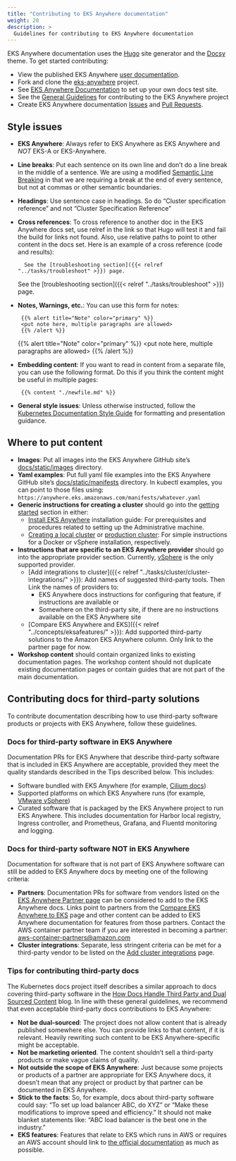 ```yaml
---
title: "Contributing to EKS Anywhere documentation"
weight: 20
description: >
  Guidelines for contributing to EKS Anywhere documentation
---
```

EKS Anywhere documentation uses the [Hugo](https://gohugo.io/categories/fundamentals) site generator and the [Docsy](https://www.docsy.dev/docs/) theme. To get started contributing:

* View the published EKS Anywhere [user documentation](https://anywhere.eks.amazonaws.com/docs/).
* Fork and clone the [eks-anywhere](https://github.com/aws/eks-anywhere) project.
* See [EKS Anywhere Documentation](https://github.com/aws/eks-anywhere/tree/main/docs#eks-anywhere-documentation) to set up your own docs test site.
* See the [General Guidelines](https://github.com/aws/eks-anywhere/blob/main/docs/content/en/docs/community/contributing.md) for contributing to the EKS Anywhere project
* Create EKS Anywhere documentation [Issues](https://github.com/aws/eks-anywhere/issues) and [Pull Requests](https://github.com/aws/eks-anywhere/pulls).

## Style issues

* **EKS Anywhere**: Always refer to EKS Anywhere as EKS Anywhere and *NOT* EKS-A or EKS-Anywhere.
* **Line breaks**: Put each sentence on its own line and don’t do a line break in the middle of a sentence. 
  We are using a modified [Semantic Line Breaking](https://sembr.org/) in that we are requiring a break at the end of every sentence, but not at commas or other semantic boundaries.
* **Headings**: Use sentence case in headings. So do “Cluster specification reference” and not “Cluster Specification Reference”
* **Cross references**: To cross reference to another doc in the EKS Anywhere docs set, use relref in the link so that Hugo will test it and fail the build for links not found. Also, use relative paths to point to other content in the docs set. Here is an example of a cross reference (code and results):
   ```
     See the [troubleshooting section]({{< relref "../tasks/troubleshoot" >}}) page.
   ```
     See the [troubleshooting section]({{< relref "../tasks/troubleshoot" >}}) page.

* **Notes, Warnings, etc.**: You can use this form for notes:

   ```   
    {{% alert title="Note" color="primary" %}}
    <put note here, multiple paragraphs are allowed>
    {{% /alert %}}
   ```

    {{% alert title="Note" color="primary" %}}
    <put note here, multiple paragraphs are allowed>
    {{% /alert %}}

* **Embedding content**: If you want to read in content from a separate file, you can use the following format.
  Do this if you think the content might be useful in multiple pages:

   ```
    {{% content "./newfile.md" %}}
   ```

* **General style issues**: Unless otherwise instructed, follow the [Kubernetes Documentation Style Guide](https://kubernetes.io/docs/contribute/style/style-guide/) for formatting and presentation guidance.

## Where to put content

* **Images**: Put all images into the EKS Anywhere GitHub site’s [docs/static/images](https://github.com/aws/eks-anywhere/tree/main/docs/static/images) directory.
* **Yaml examples**: Put full yaml file examples into the EKS Anywhere GitHub site’s [docs/static/manifests](https://github.com/aws/eks-anywhere/tree/main/docs/static/manifests) directory.
  In kubectl examples, you can point to those files using: `https://anywhere.eks.amazonaws.com/manifests/whatever.yaml`
* **Generic instructions for creating a cluster** should go into the [getting started](https://anywhere.eks.amazonaws.com/docs/getting-started/) section in either:
   * [Install EKS Anywhere](https://anywhere.eks.amazonaws.com/docs/getting-started/install/) installation guide: For prerequisites and procedures related to setting up the Administrative machine.
   * [Creating a local cluster](https://anywhere.eks.amazonaws.com/docs/getting-started/local-environment/) or [production cluster](https://anywhere.eks.amazonaws.com/docs/getting-started/production-environment/): For simple instructions for a Docker or vSphere installation, respectively.
* **Instructions that are specific to an EKS Anywhere provider** should go into the appropriate provider section. Currently, [vSphere](https://anywhere.eks.amazonaws.com/docs/reference/vsphere/) is the only supported provider.
  * [Add integrations to cluster]({{< relref "../tasks/cluster/cluster-integrations/" >}}): Add names of suggested third-party tools. Then Link the names of providers to:
    * EKS Anywhere docs instructions for configuring that feature, if instructions are available or
    * Somewhere on the third-party site, if there are no instructions available on the EKS Anywhere site
  * [Compare EKS Anywhere and EKS]({{< relref "../concepts/eksafeatures/" >}}): Add supported third-party solutions to the Amazon EKS Anywhere column.
  Only link to the partner page for now.
* **Workshop content** should contain organized links to existing documentation pages.
  The workshop content should not duplicate existing documentation pages or contain guides that are not part of the main documentation.

## Contributing docs for third-party solutions

To contribute documentation describing how to use third-party software products or projects with EKS Anywhere, follow these guidelines.

### Docs for third-party software in EKS Anywhere

Documentation PRs for EKS Anywhere that describe third-party software that is included in EKS Anywhere are acceptable, provided they meet the quality standards described in the Tips described below. This includes:

* Software bundled with EKS Anywhere (for example, [Cilium docs](https://anywhere.eks.amazonaws.com/docs/tasks/workload/networking-and-security/))
* Supported platforms on which EKS Anywhere runs (for example, [VMware vSphere](https://anywhere.eks.amazonaws.com/docs/reference/vsphere/))
* Curated software that is packaged by the EKS Anywhere project to run EKS Anywhere. This includes documentation for Harbor local registry, Ingress controller, and Prometheus, Grafana, and Fluentd monitoring and logging.

### Docs for third-party software NOT in EKS Anywhere

Documentation for software that is not part of EKS Anywhere software can still be added to EKS Anywhere docs by meeting one of the following criteria:

* **Partners**: Documentation PRs for software from vendors listed on the [EKS Anywhere Partner page](https://aws.amazon.com/eks/eks-anywhere/partners/) can be considered to add to the EKS Anywhere docs.
  Links point to partners from the [Compare EKS Anywhere to EKS](https://anywhere.eks.amazonaws.com/docs/concepts/eksafeatures/) page and other content can be added to EKS Anywhere documentation for features from those partners.
  Contact the AWS container partner team if you are interested in becoming a partner: aws-container-partners@amazon.com
* **Cluster integrations**: Separate, less stringent criteria can be met for a third-party vendor to be listed on the [Add cluster integrations](https://anywhere.eks.amazonaws.com/docs/tasks/cluster/cluster-integrations/) page.

### Tips for contributing third-party docs

The Kubernetes docs project itself describes a similar approach to docs covering third-party software in the [How Docs Handle Third Party and Dual Sourced Content](https://kubernetes.io/blog/2020/05/third-party-dual-sourced-content/) blog.
In line with these general guidelines, we recommend that even acceptable third-party docs contributions to EKS Anywhere:

* **Not be dual-sourced**: The project does not allow content that is already published somewhere else.
  You can provide links to that content, if it is relevant. Heavily rewriting such content to be EKS Anywhere-specific might be acceptable.
* **Not be marketing oriented**. The content shouldn’t sell a third-party products or make vague claims of quality.
* **Not outside the scope of EKS Anywhere**:  Just because some projects or products of a partner are appropriate for EKS Anywhere docs, it doesn’t mean that any project or product by that partner can be documented in EKS Anywhere.
* **Stick to the facts**:  So, for example, docs about third-party software could say: “To set up load balancer ABC, do XYZ” or “Make these modifications to improve speed and efficiency.” It should not make blanket statements like: “ABC load balancer is the best one in the industry.”
* **EKS features**: Features that relate to EKS which runs in AWS or requires an AWS account should link to [the official documentation](https://docs.aws.amazon.com/eks/) as much as possible.
